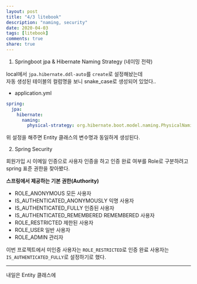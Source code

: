 ```yaml
---
layout: post
title: "4/3 litebook"
description: "naming, security"
date: 2020-04-03
tags: [litebook]
comments: true
share: true
--- 
```


1. Springboot jpa & Hibernate Naming Strategy (네이밍 전략)  
   
local에서 `jpa.hibernate.ddl-auto`를 `create`로 설정해놨는데      
자동 생성된 테이블의 컬럼명을 보니 snake_case로 생성되어 있었다..            

- application.yml      
```yaml
spring:
  jpa:
    hibernate:
      naming:
        physical-strategy: org.hibernate.boot.model.naming.PhysicalNamingStrategyStandardImpl
``` 
위 설정을 해주면 Entity 클래스의 변수명과 동일하게 생성된다.     


2. Spring Security         

회원가입 시 이메일 인증으로 사용자 인증을 하고 인증 완료 여부를 
Role로 구분하려고 spring 표준 권한을 찾아봤다.    

**스프링에서 제공하는 기본 권한(Authority)**     
- ROLE_ANONYMOUS	            모든 사용자     
- IS_AUTHENTICATED_ANONYMOUSLY	익명 사용자   
- IS_AUTHENTICATED_FULLY	    인증된 사용자   
- IS_AUTHENTICATED_REMEMBERED	REMEMBERED 사용자   
- ROLE_RESTRICTED	            제한된 사용자   
- ROLE_USER	                    일반 사용자   
- ROLE_ADMIN	                관리자     

이번 프로젝트에서 미인증 사용자는 `ROLE_RESTRICTED`로 인증 완료 사용자는 `IS_AUTHENTICATED_FULLY`로 설정하기로 했다.     


-----

내일은 Entity 클래스에 